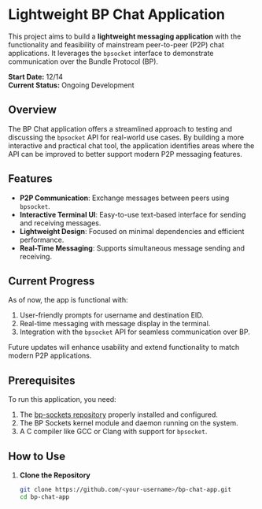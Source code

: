# Lightweight BP Chat Application

This project aims to build a **lightweight messaging application** with the functionality and feasibility of mainstream peer-to-peer (P2P) chat applications. It leverages the `bpsocket` interface to demonstrate communication over the Bundle Protocol (BP). 

**Start Date:** 12/14  
**Current Status:** Ongoing Development  

## Overview

The BP Chat application offers a streamlined approach to testing and discussing the `bpsocket` API for real-world use cases. By building a more interactive and practical chat tool, the application identifies areas where the API can be improved to better support modern P2P messaging features.

## Features

- **P2P Communication**: Exchange messages between peers using `bpsocket`.
- **Interactive Terminal UI**: Easy-to-use text-based interface for sending and receiving messages.
- **Lightweight Design**: Focused on minimal dependencies and efficient performance.
- **Real-Time Messaging**: Supports simultaneous message sending and receiving.

## Current Progress

As of now, the app is functional with:
1. User-friendly prompts for username and destination EID.
2. Real-time messaging with message display in the terminal.
3. Integration with the `bpsocket` API for seamless communication over BP.

Future updates will enhance usability and extend functionality to match modern P2P applications.

## Prerequisites

To run this application, you need:
1. The [bp-sockets repository](https://github.com/juanfraire/bp-sockets) properly installed and configured.
2. The BP Sockets kernel module and daemon running on the system.
3. A C compiler like GCC or Clang with support for `bpsocket`.

## How to Use

1. **Clone the Repository**
   ```bash
   git clone https://github.com/<your-username>/bp-chat-app.git
   cd bp-chat-app
